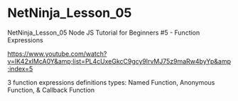 # NetNinja_Lesson_05
NetNinja_Lesson_05  Node JS Tutorial for Beginners #5 - Function Expressions  

https://www.youtube.com/watch?v=lK42xIMcA0Y&amp;list=PL4cUxeGkcC9gcy9lrvMJ75z9maRw4byYp&amp;index=5  

3 function expressions definitions types: Named Function, Anonymous Function, &amp; Callback Function
